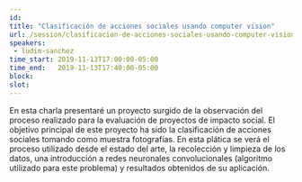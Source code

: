 ```yaml
---
id: 
title: "Clasificación de acciones sociales usando computer vision"
url: /session/clasificacion-de-acciones-sociales-usando-computer-vision/
speakers:
 - ludim-sanchez
time_start: 2019-11-13T17:00:00-05:00
time_end:   2019-11-13T17:40:00-05:00
block: 
slot: 
---
```


En esta charla presentaré un proyecto surgido de la observación del proceso realizado para la evaluación de proyectos de impacto social. El objetivo principal de este proyecto ha sido la clasificación de acciones sociales tomando como muestra fotografías. En esta plática se verá el proceso utilizado desde el estado del arte, la recolección y limpieza de los datos, una introducción a redes neuronales convolucionales (algoritmo utilizado para este problema) y resultados obtenidos de su aplicación.